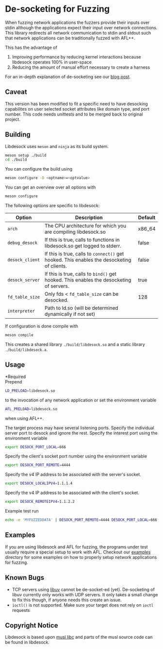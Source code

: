 # De-socketing for Fuzzing

When fuzzing network applications the fuzzers provide their inputs over stdin
although the applications expect their input over network connections.
This library redirects all network communication to stdin and stdout such that 
network applications can be traditionally fuzzed with AFL++.

This has the advantage of
1. Improving performance by reducing kernel interactions because libdesock operates 100% in user-space 
2. Reducing the amount of manual effort necessary to create a harness

For an in-depth explanation of de-socketing see our [blog post](https://lolcads.github.io/posts/2022/02/libdesock/).

## Caveat
This version has been modified to fit a specific need to have desocking capabilites on user selected socket attributes like domain type, and port number. 
This code needs unittests and to be merged back to original project.
## Building
Libdesock uses `meson` and `ninja` as its build system.

```sh
meson setup ./build
cd ./build
```

You can configure the build using
```sh
meson configure -D <optname>=<optvalue>
```

You can get an overview over all options with
```sh
meson configure
```

The following options are specific to libdesock:

| Option          | Description                                                                                | Default |
|-----------------|--------------------------------------------------------------------------------------------|---------|
| `arch`          | The CPU architecture for which you are compiling libdesock.so                              | x86_64  |
| `debug_desock`  | If this is true, calls to functions in libdesock.so get logged to stderr.                  | false   |
| `desock_client` | If this is true, calls to `connect()` get hooked. This enables the desocketing of clients. | false   |
| `desock_server` | If this is true, calls to `bind()` get hooked. This enables the desocketing of servers.    | true    |
| `fd_table_size` | Only fds < `fd_table_size` can be desocked.                                                | 128     |
| `interpreter`   | Path to ld.so (will be determined dynamically if not set)                                  |         |

If configuration is done compile with
```sh
meson compile
```

This creates a shared library `./build/libdesock.so` and a static library `./build/libdesock.a`.

## Usage
*Required  
Prepend
```sh
LD_PRELOAD=libdesock.so
```
to the invocation of any network application or
set the environment variable
```sh
AFL_PRELOAD=libdesock.so
```
when using AFL++.  

The target process may have several listening ports. Specify the individual server port to desock and ignore the rest.
Specify the interest port using the environment variable 
```sh
export DESOCK_PORT_LOCAL=666
```
Specify the client's socket port number using the environment variable 
```sh
export DESOCK_PORT_REMOTE=4444
```
Specify the v4 IP address to be associated with the server's socket.
```sh
export DESOCK_LOCALIPV4=1.1.1.4 
```
Specify the v4 IP address to be associated with the client's socket.
```sh
export DESOCK_REMOTEIPV4=1.1.2.2
```
Example test run
```sh
echo -e 'MYFUZZEDDATA' | DESOCK_PORT_REMOTE=4444 DESOCK_PORT_LOCAL=666 DESOCK_LOCALIPV4=1.1.1.4 DESOCK_REMOTEIPV4=1.1.2.2 LD_PRELOAD=libdesock.so ./test-server 666
```

## Examples
If you are using libdesock and AFL for fuzzing, the programs under test
usually require a special setup to work with AFL. Checkout our [examples](./examples) 
directory for some examples on how to properly setup network applications for fuzzing.

## Known Bugs
- TCP servers using [libuv](https://libuv.org/) cannot be de-socket-ed (yet). De-socketing of libuv currently only works with UDP servers. It only takes a small change to fix this though, if anyone needs this create an issue.
- `ioctl()` is not supported. Make sure your target does not rely on `ioctl` requests

## Copyright Notice
Libdesock is based upon [musl libc](https://musl.libc.org/) and parts of the musl source code
can be found in libdesock.
